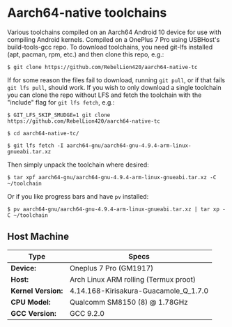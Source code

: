 # Aarch64-native toolchains


Various toolchains compiled on an Aarch64 Android 10 device for use with
compiling Android kernels. Compiled on a OnePlus 7 Pro using USBHost's
build-tools-gcc repo. To download toolchains, you need git-lfs installed
(apt, pacman, rpm, etc.) and then clone this repo, e.g.:


`$ git clone https://github.com/RebelLion420/aarch64-native-tc`


If for some reason the files fail to download, running `git pull`, or if that
fails `git lfs pull`, should work. If you wish to only download a single
toolchain you can clone the repo without LFS and fetch the toolchain with the
"include" flag for `git lfs fetch`, e.g.:


`$ GIT_LFS_SKIP_SMUDGE=1 git clone https://github.com/RebelLion420/aarch64-native-tc`

`$ cd aarch64-native-tc/`

`$ git lfs fetch -I aarch64-gnu/aarch64-gnu-4.9.4-arm-linux-gnueabi.tar.xz`


Then simply unpack the toolchain where desired:


`$ tar xpf aarch64-gnu/aarch64-gnu-4.9.4-arm-linux-gnueabi.tar.xz -C ~/toolchain`


Or if you like progress bars and have `pv` installed:


`$ pv aarch64-gnu/aarch64-gnu-4.9.4-arm-linux-gnueabi.tar.xz | tar xp -C ~/toolchain`



## Host Machine

Type | Specs 
--- | ---
**Device:** | Oneplus 7 Pro (GM1917)
**Host:** | Arch Linux ARM rolling (Termux proot)
**Kernel Version:** | 4.14.168-Kirisakura-Guacamole_Q_1.7.0
**CPU Model:** | Qualcomm SM8150 (8) @ 1.78GHz
**GCC Version:** | GCC 9.2.0
